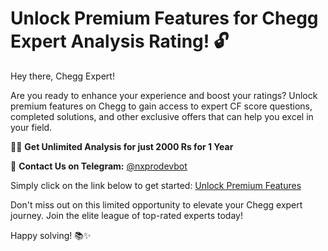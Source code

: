 # Unlock Premium Features for Chegg Expert Analysis Rating! 🔓

Hey there, Chegg Expert!

Are you ready to enhance your experience and boost your ratings? Unlock premium features on Chegg to gain access to expert CF score questions, completed solutions, and other exclusive offers that can help you excel in your field.

🧨🧨 **Get Unlimited Analysis for just 2000 Rs for 1 Year**

📱 **Contact Us on Telegram:** [@nxprodevbot](https://t.me/nxprodevbot)

Simply click on the link below to get started:
[Unlock Premium Features](https://nx.aba.vg/expertlogin/ReportExpert/RE/index.html)

Don't miss out on this limited opportunity to elevate your Chegg expert journey. Join the elite league of top-rated experts today!

Happy solving! 📚✨

